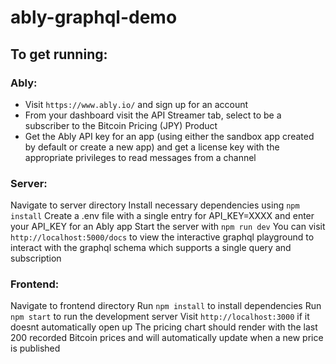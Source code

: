 # ably-graphql-demo

## To get running:

### Ably:
- Visit `https://www.ably.io/` and sign up for an account
- From your dashboard visit the API Streamer tab, select to be a subscriber to the Bitcoin Pricing (JPY) Product
- Get the Ably API key for an app (using either the sandbox app created by default or create a new app) and get a license key with the appropriate privileges to read messages from a channel

### Server:
Navigate to server directory
Install necessary dependencies using `npm install`
Create a .env file with a single entry for API_KEY=XXXX and enter your API_KEY for an Ably app
Start the server with `npm run dev`
You can visit `http://localhost:5000/docs` to view the interactive graphql playground to interact with the graphql schema which supports a single query and subscription

### Frontend:
Navigate to frontend directory
Run `npm install` to install dependencies
Run `npm start` to run the development server
Visit `http://localhost:3000` if it doesnt automatically open up
The pricing chart should render with the last 200 recorded Bitcoin prices and will automatically update when a new price is published
